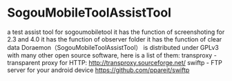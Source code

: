 # SogouMobileToolAssistTool
a test assist tool for sogoumobiletool
it has the function of screenshoting for 2.3 and 4.0
it has the function of observer folder
it has the function of clear data
Doraemon（SogouMobileToolAssistTool） is distributed under GPLv3 with many other open source software, here is a list of them:
transproxy - transparent proxy for HTTP: http://transproxy.sourceforge.net/
swiftp - FTP server for your android device
https://github.com/ppareit/swiftp
